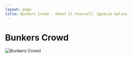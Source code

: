 ```yaml
---
layout: page
title: Bunkers Crowd - Shoot It Yourself, Ignacio Galvez
---
```


# Bunkers Crowd

![Bunkers Crowd](http://assets.farmhouse.co/publishing/1-shoot-it-yourself/images/bunkers-crowd-1.jpg)
